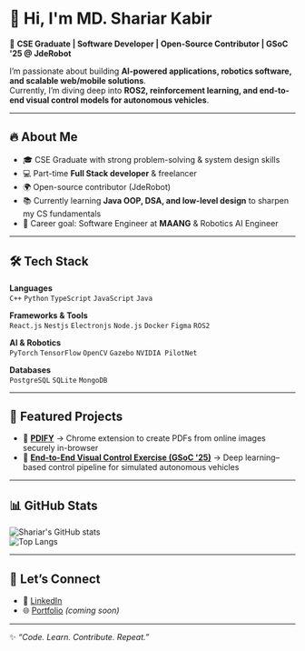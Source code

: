# 👋 Hi, I'm MD. Shariar Kabir  

🚀 **CSE Graduate | Software Developer | Open-Source Contributor | GSoC '25 @ JdeRobot**  

I’m passionate about building **AI-powered applications, robotics software, and scalable web/mobile solutions**.  
Currently, I’m diving deep into **ROS2, reinforcement learning, and end-to-end visual control models for autonomous vehicles**.  

---

## 🔥 About Me  
- 🎓 CSE Graduate with strong problem-solving & system design skills  
- 💻 Part-time **Full Stack developer** & freelancer  
- 🌍 Open-source contributor (JdeRobot)  
- 📚 Currently learning **Java OOP, DSA, and low-level design** to sharpen my CS fundamentals  
- 🎯 Career goal: Software Engineer at **MAANG** & Robotics AI Engineer  

---

## 🛠️ Tech Stack  

**Languages**  
`C++` `Python` `TypeScript` `JavaScript` `Java` 

**Frameworks & Tools**  
`React.js` `Nestjs` `Electronjs` `Node.js` `Docker` `Figma` `ROS2`  

**AI & Robotics**  
`PyTorch` `TensorFlow` `OpenCV` `Gazebo` `NVIDIA PilotNet`  

**Databases**  
`PostgreSQL` `SQLite` `MongoDB`  

---

## 🚀 Featured Projects  

- 🔹 **[PDIFY](https://github.com/)** → Chrome extension to create PDFs from online images securely in-browser  
- 🔹 **[End-to-End Visual Control Exercise (GSoC '25)](https://theroboticsclub.github.io/gsoc2025-Md_Shariar_Kabir/blog/2025/gsoc-2025-recap/)** → Deep learning–based control pipeline for simulated autonomous vehicles  

---

## 📊 GitHub Stats  

![Shariar's GitHub stats](https://github-readme-stats.vercel.app/api?username=codezerro&show_icons=true&theme=tokyonight)  
![Top Langs](https://github-readme-stats.vercel.app/api/top-langs/?username=codezerro&layout=compact&theme=tokyonight)  

---

## 🤝 Let’s Connect  

- 💼 [LinkedIn](https://www.linkedin.com/in/md-shariar-kabir)  
- 🌐 [Portfolio](#) *(coming soon)*  


---

✨ _“Code. Learn. Contribute. Repeat.”_  
